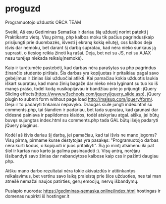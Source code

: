 # proguzd
Programuotojo užduotis ORCA TEAM

Sveiki,
Aš esu Gediminas Semaška ir dariau šią užduotį norint patekti į Praktikanto vietą.
Visų pirmą, php kalbos moku tik pačius pagrindus(kaip prisijungti prie duombazės, išvesti į ekraną kokią eilutę), css kalbos deja išvis dar nemoku, bet darant šį darbą supratau, kad nėra nieko sunkaus ją suprasti, o tiesiog reikia žinoti ką rašai. Deja, bet nei su JS, nei su AJAX nesu turėjęs niekada reikalų(nemokė).

Kaip ir turėtumėte pastebėti, kad darbas nėra parašytas su php pagrindus žinančio studento pirštais. Šis darbas yra kopijuotas ir pritaikiau pagal savo gebėjimus ir žinias šiai užduočiai atlikti. Kai pamačiau kokia užduotis laukia iškart supratau, kad mano žinių bagaže dar nieko nėra lyginant su tuo ko iš manęs prašo, todėl kodą nusikopijavau ir bandžiau prie jo prijungti: jQuery Sliding effects(https://www.w3schools.com/jquery/jquery_slide.asp), jQuery plugin to submit form without page load http://malsup.com/jquery/form/. Deja ir to padaryti tinkamai nepavyko. Draugas siūlė jungti index.html su comments.php, tai šiandien ir padariau, bet tada supratau, kad gaunasi dar didesnė painiava ir papildomos klaidos, todėl atskyriau atgal. aišku, jei būtų buvęs sujungtas index.html su comments.php tada GAL būtų išėję padaryti jQuery pluginus.

Kodėl aš išvis dariau šį darbą, jei pamačiau, kad tai išvis ne mano jėgoms? Visų pirmą, pirmame kurse dėstytojas yra pasakęs: "Programuotojo darbas nėra kurti kodus, o kopijuoti ir juos pritaikyti". Šią jo mintį atsimenu iki pat šiol ir kartas nuo karto ja galima pasinaudoti :). Visų antrą, norėjau išsibandyti savo žinias dar nebandytose kalbose kaip css ir pažinti daugiau php.

Aišku mano darbo rezultatai nėra tokie akivaizdūs ir atitinkantys reikalavimus, bet vertinu savo laiką praleistą prie šios užduoties, nes tai man atnešė nemažai naujos patirties, gerų emocijų, nervų išbandymų.


Puslapio nuoroda: https://gediminas-semaska.online/index.html hostingas ir domenas nupirkti iš hostinger.lt

